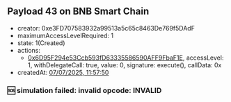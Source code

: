 ## Payload 43 on BNB Smart Chain

- creator: 0xe3FD707583932a99513a5c65c8463De769f5DAdF
- maximumAccessLevelRequired: 1
- state: 1(Created)
- actions:
  - [0x6D95F294e53Ccb593fD63335586590AFF9FbaF1E](https://bscscan.com/tx/0x6D95F294e53Ccb593fD63335586590AFF9FbaF1E), accessLevel: 1, withDelegateCall: true, value: 0, signature: execute(), callData: 0x
- createdAt: [07/07/2025, 11:57:50](https://bscscan.com/tx/0x38bd0546ffda23d20889267cfaa20bd39de9b16028f88a81411ecde8f86e30af)

### :sos: simulation failed: invalid opcode: INVALID
